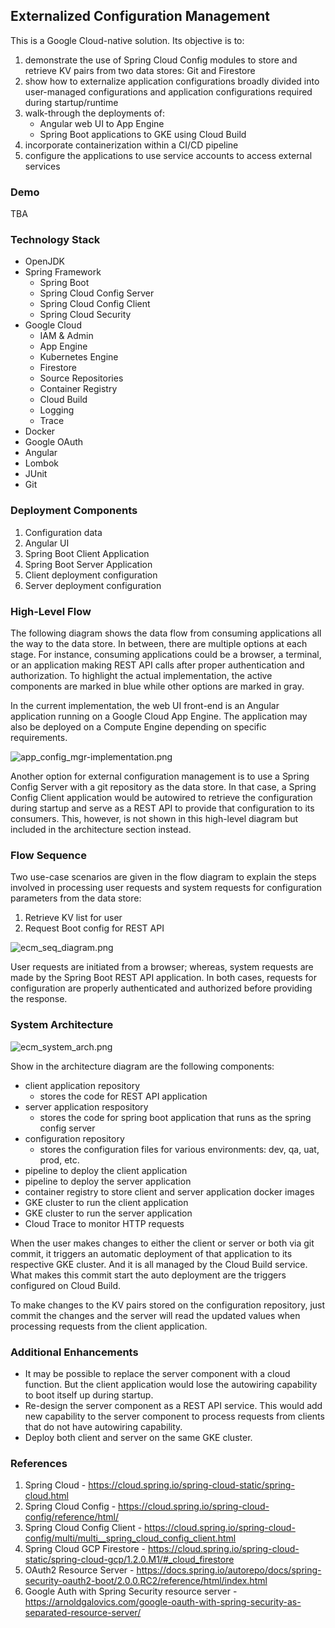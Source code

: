 ## Externalized Configuration Management

This is a Google Cloud-native solution. Its objective is to:

1. demonstrate the use of Spring Cloud Config modules to store and retrieve KV pairs from two data stores: Git and Firestore
2. show how to externalize application configurations broadly divided into user-managed configurations and application configurations required during startup/runtime
3. walk-through the deployments of:
	- Angular web UI to App Engine
	- Spring Boot applications to GKE using Cloud Build
4. incorporate containerization within a CI/CD pipeline
5. configure the applications to use service accounts to access external services

### Demo

TBA

### Technology Stack

- OpenJDK
- Spring Framework
	- Spring Boot
	- Spring Cloud Config Server
	- Spring Cloud Config Client
	- Spring Cloud Security
- Google Cloud
	- IAM & Admin
	- App Engine
	- Kubernetes Engine
	- Firestore
	- Source Repositories
	- Container Registry
	- Cloud Build
	- Logging
	- Trace
- Docker
- Google OAuth
- Angular
- Lombok
- JUnit
- Git

### Deployment Components

1. Configuration data
1. Angular UI
1. Spring Boot Client Application
1. Spring Boot Server Application
1. Client deployment configuration
1. Server deployment configuration

### High-Level Flow

The following diagram shows the data flow from consuming applications all the way to the data store. In between, there are multiple options at each stage. For instance, consuming applications could be a browser, a terminal, or an application making REST API calls after proper authentication and authorization. To highlight the actual implementation, the active components are marked in blue while other options are marked in gray.

In the current implementation,  the web UI front-end is an Angular application running on a Google Cloud App Engine. The application may also be deployed on a Compute Engine depending on specific requirements.

![app_config_mgr-implementation.png](:/9143d1992dd0451cb3eeaca4f20f95e4)

Another option for external configuration management is to use a Spring Config Server with a git repository as the data store. In that case, a Spring Config Client application would be autowired to retrieve the configuration during startup and serve as a REST API to provide that configuration to its consumers. This, however, is not shown in this high-level diagram but included in the architecture section instead.

### Flow Sequence

Two use-case scenarios are given in the flow diagram to explain the steps involved in processing user requests and system requests for configuration parameters from the data store:

1. Retrieve KV list for user
2. Request Boot config for REST API

![ecm_seq_diagram.png](:/1b48ea59fc9a4ee29113816ae06eeaee)

User requests are initiated from a browser; whereas, system requests are made by the Spring Boot REST API application. In both cases, requests for configuration are properly authenticated and authorized before providing the response.

### System Architecture

![ecm_system_arch.png](:/b67c1d49b69945bcb2d9716ec409d0fc)

Show in the architecture diagram are the following components:

- client application repository
	- stores the code for REST API application
- server application respository
	- stores the code for spring boot application that runs as the spring config server
- configuration repository
	- stores the configuration files for various environments: dev, qa, uat, prod, etc.
- pipeline to deploy the client application
- pipeline to deploy the server application
- container registry to store client and server application docker images
- GKE cluster to run the client application
- GKE cluster to run the server application
- Cloud Trace to monitor HTTP requests

When the user makes changes to either the client or server or both via git commit, it triggers an automatic deployment of that application to its respective GKE cluster. And it is all managed by the Cloud Build service. What makes this commit start the auto deployment are the triggers configured on Cloud Build.

To make changes to the KV pairs stored on the configuration repository, just commit the changes and the server will read the updated values when processing requests from the client application.

### Additional Enhancements

- It may be possible to replace the server component with a cloud function. But the client application would lose the autowiring capability to boot itself up during startup.
- Re-design the server component as a REST API service. This would add new capability to the server component to process requests from clients that do not have autowiring capability.
- Deploy both client and server on the same GKE cluster.

### References

1. Spring Cloud - https://cloud.spring.io/spring-cloud-static/spring-cloud.html
1. Spring Cloud Config - https://cloud.spring.io/spring-cloud-config/reference/html/
1. Spring Cloud Config Client - https://cloud.spring.io/spring-cloud-config/multi/multi__spring_cloud_config_client.html
1. Spring Cloud GCP Firestore - https://cloud.spring.io/spring-cloud-static/spring-cloud-gcp/1.2.0.M1/#_cloud_firestore
1. OAuth2 Resource Server - https://docs.spring.io/autorepo/docs/spring-security-oauth2-boot/2.0.0.RC2/reference/html/index.html
1. Google Auth with Spring Security resource server - https://arnoldgalovics.com/google-oauth-with-spring-security-as-separated-resource-server/
